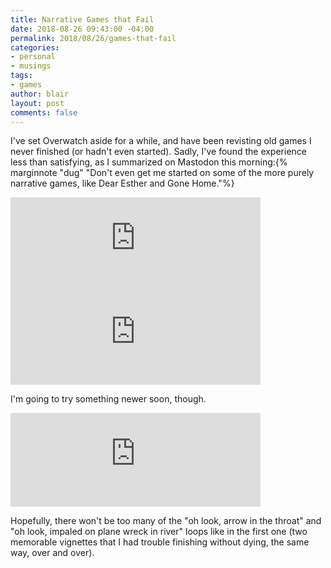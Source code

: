 ```yaml
---
title: Narrative Games that Fail
date: 2018-08-26 09:43:00 -04:00
permalink: 2018/08/26/games-that-fail
categories:
- personal
- musings
tags:
- games
author: blair
layout: post
comments: false
---
```


I've set Overwatch aside for a while, and have been revisting old games I never finished (or hadn't even started).  Sadly, I've found the experience less than satisfying, as I summarized on Mastodon this morning:{% marginnote "dug" "Don't even get me started on some of the more purely narrative games, like Dear Esther and Gone Home."%}


<iframe src="https://macmynatt.social/@blair/100616697080181293/embed" class="mastodon-embed" style="max-width: 100%; border: 0" width="400"></iframe><script src="https://macmynatt.social/embed.js" async="async"></script>

<iframe src="https://macmynatt.social/@blair/100616705417766695/embed" class="mastodon-embed" style="max-width: 100%; border: 0" width="400"></iframe><script src="https://macmynatt.social/embed.js" async="async"></script>


I'm going to try something newer soon, though. 

<iframe src="https://macmynatt.social/@blair/100616708978164576/embed" class="mastodon-embed" style="max-width: 100%; border: 0" width="400"></iframe><script src="https://macmynatt.social/embed.js" async="async"></script>

Hopefully, there won't be too many of the "oh look, arrow in the throat" and "oh look, impaled on plane wreck in river" loops like in the first one (two memorable vignettes that I had trouble finishing without dying, the same way, over and over).
